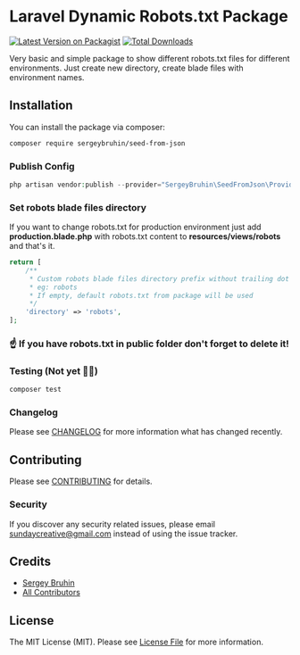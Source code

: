 # Laravel Dynamic Robots.txt Package

[![Latest Version on Packagist](https://img.shields.io/packagist/v/sergeybruhin/seed-from-json.svg?style=flat-square)](https://packagist.org/packages/sergeybruhin/seed-from-json)
[![Total Downloads](https://img.shields.io/packagist/dt/sergeybruhin/seed-from-json.svg?style=flat-square)](https://packagist.org/packages/sergeybruhin/seed-from-json)

Very basic and simple package to show different robots.txt files for different environments. Just create new directory,
create blade files with environment names.

## Installation

You can install the package via composer:

```bash
composer require sergeybruhin/seed-from-json
```

### Publish Config

```php
php artisan vendor:publish --provider="SergeyBruhin\SeedFromJson\Providers\SeedFromJsonServiceProvider"
```

### Set robots blade files directory
If you want to change robots.txt for production environment just add **production.blade.php** with robots.txt content to **resources/views/robots** and that's it. 
```php
return [
    /**
     * Custom robots blade files directory prefix without trailing dot
     * eg: robots
     * If empty, default robots.txt from package will be used
     */
    'directory' => 'robots',
];
```

### ☝️ If you have robots.txt in public folder don't forget to delete it!

### Testing (Not yet 💁‍♂️)

```bash
composer test
```

### Changelog

Please see [CHANGELOG](CHANGELOG.md) for more information what has changed recently.

## Contributing

Please see [CONTRIBUTING](CONTRIBUTING.md) for details.

### Security

If you discover any security related issues, please email sundaycreative@gmail.com instead of using the issue tracker.

## Credits

- [Sergey Bruhin](https://github.com/sergeybruhin)
- [All Contributors](../../contributors)

## License

The MIT License (MIT). Please see [License File](LICENSE.md) for more information.
